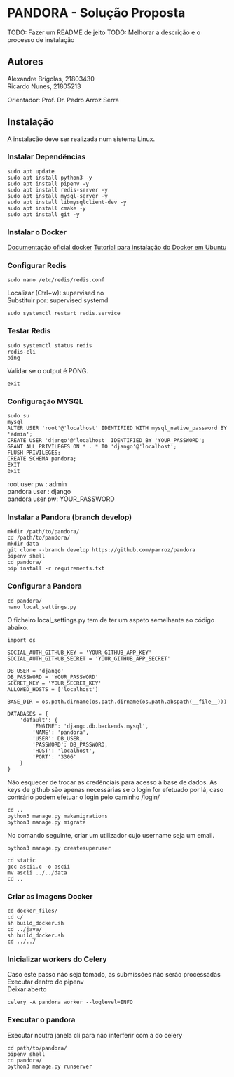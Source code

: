 # PANDORA - Solução Proposta
TODO: Fazer um README de jeito
TODO: Melhorar a descrição e o processo de instalação  
## Autores
Alexandre Brigolas, 21803430  
Ricardo Nunes, 21805213  

Orientador: Prof. Dr. Pedro Arroz Serra
## Instalação
A instalação deve ser realizada num sistema Linux.


### Instalar Dependências
```
sudo apt update  
sudo apt install python3 -y  
sudo apt install pipenv -y  
sudo apt install redis-server -y  
sudo apt install mysql-server -y  
sudo apt install libmysqlclient-dev -y  
sudo apt install cmake -y  
sudo apt install git -y  
```
### Instalar o Docker
[Documentação oficial docker](https://docs.docker.com/get-docker/)
[Tutorial para instalação do Docker em Ubuntu](https://www.digitalocean.com/community/tutorials/how-to-install-and-use-docker-on-ubuntu-20-04-pt)

### Configurar Redis
```
sudo nano /etc/redis/redis.conf
```
Localizar (Ctrl+w): supervised no  
Substituir por: supervised systemd
``` 
sudo systemctl restart redis.service
```
### Testar Redis 
```
sudo systemctl status redis
redis-cli
ping
```
Validar se o output é PONG.
```
exit
```
### Configuração MYSQL
```
sudo su
mysql
ALTER USER 'root'@'localhost' IDENTIFIED WITH mysql_native_password BY 'admin';
CREATE USER 'django'@'localhost' IDENTIFIED BY 'YOUR_PASSWORD';
GRANT ALL PRIVILEGES ON * . * TO 'django'@'localhost';
FLUSH PRIVILEGES;
CREATE SCHEMA pandora;
EXIT
exit
```
root user pw   : admin  
pandora user   : django  
pandora user pw: YOUR_PASSWORD  
### Instalar a Pandora (branch develop)
```
mkdir /path/to/pandora/
cd /path/to/pandora/
mkdir data
git clone --branch develop https://github.com/parroz/pandora
pipenv shell
cd pandora/
pip install -r requirements.txt
```
### Configurar a Pandora
```
cd pandora/
nano local_settings.py
```
O ficheiro local_settings.py tem de ter um aspeto semelhante ao código abaixo.  
```
import os

SOCIAL_AUTH_GITHUB_KEY = 'YOUR_GITHUB_APP_KEY'
SOCIAL_AUTH_GITHUB_SECRET = 'YOUR_GITHUB_APP_SECRET'

DB_USER = 'django'
DB_PASSWORD = 'YOUR_PASSWORD'
SECRET_KEY = 'YOUR_SECRET_KEY'
ALLOWED_HOSTS = ['localhost']

BASE_DIR = os.path.dirname(os.path.dirname(os.path.abspath(__file__)))

DATABASES = {
    'default': {
        'ENGINE': 'django.db.backends.mysql',
        'NAME': 'pandora',
        'USER': DB_USER,
        'PASSWORD': DB_PASSWORD,
        'HOST': 'localhost',
        'PORT': '3306'
    }
}
```
Não esquecer de trocar as credênciais para acesso à base de dados.
As keys de github são apenas necessárias se o login for efetuado por lá, caso contrário podem efetuar o login pelo caminho /login/

```
cd ..
python3 manage.py makemigrations
python3 manage.py migrate
```
No comando seguinte, criar um utilizador cujo username seja um email.
```
python3 manage.py createsuperuser
```

```
cd static
gcc ascii.c -o ascii
mv ascii ../../data
cd ..
```

### Criar as imagens Docker
```
cd docker_files/
cd c/
sh build_docker.sh
cd ../java/
sh build_docker.sh
cd ../../
```

### Inicializar workers do Celery
Caso este passo não seja tomado, as submissões não serão processadas  
Executar dentro do pipenv  
Deixar aberto
```
celery -A pandora worker --loglevel=INFO
```

### Executar o pandora
Executar noutra janela cli para não interferir com a do celery
```
cd path/to/pandora/
pipenv shell
cd pandora/
python3 manage.py runserver
```
